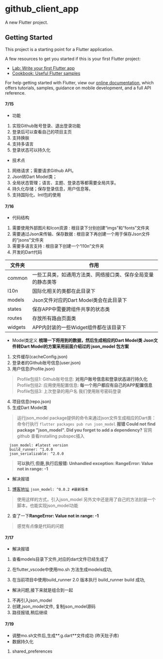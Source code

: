 # github_client_app

A new Flutter project.

## Getting Started

This project is a starting point for a Flutter application.

A few resources to get you started if this is your first Flutter project:

- [Lab: Write your first Flutter app](https://flutter.dev/docs/get-started/codelab)
- [Cookbook: Useful Flutter samples](https://flutter.dev/docs/cookbook)

For help getting started with Flutter, view our
[online documentation](https://flutter.dev/docs), which offers tutorials,
samples, guidance on mobile development, and a full API reference.

#### 7/15
- 功能
1. 实现Github账号登录、退出登录功能
2. 登录后可以查看自己的项目主页
3. 支持换肤
4. 支持多语言
5. 登录状态可以持久化

- 技术点
1. 网络请求；需要请求Github API。
2. Json转Dart Model类；
3. 全局状态管理；语言、主题、登录态等都需要全局共享。
4. 持久化存储；保存登录信息，用户信息等。
5. 支持国际化、Intl包的使用

#### 7/16
- 代码结构
1. 需要使用外部图片和Icon资源
: 根目录下分别创建“imgs”和“fonts”文件夹
2. 需要通过Json来传输、保存数据
: 根目录下再创建一个用于保存Json文件的“jsons”文件夹
3. 需要多语言支持
: 根目录下创建一个“l10n”文件夹
4. 开发的Dart代码

| 文件夹 |	作用 |
| ---- | ---- |
| common |	一些工具类，如通用方法类、网络接口类、保存全局变量的静态类等 |
| l10n |	国际化相关的类都在此目录下 |
| models |	Json文件对应的Dart Model类会在此目录下 |
| states |	保存APP中需要跨组件共享的状态类 |
| routes |	存放所有路由页面类 |
| widgets |	APP内封装的一些Widget组件都在该目录下 |

- Model类定义
**梳理一下将用到的数据，然后生成相应的Dart Model类**
**Json文件转Dart Model的方案采用前面介绍过的 json_model 包方案**
1. 文件缓存(cacheConfig.json)
2. 登录者的Github账号信息(user.json)
3. 用户信息(Profile.json)
> Profile包括1: Github账号信息: **对用户账号信息和登录状态进行持久化**
> Profile包括2: 应用使用配置信息: **每一个用户都应有自己的APP配置信息**
> Profile包括3: 上次登录的用户名
> 我们使用账号密码登录
4. 项目信息(repo.json)
5. 生成Dart Model类
> 运行json_model package提供的命令来通过json文件生成相应的Dart类：
> 命令行执行
`flutter packages pub run json_model`
> **报错 Could not find package "json_model". Did you forget to add a dependency?**
> 官网 github 查看installing
> pubspec插入
```
  json_model: #latest version
  build_runner: ^1.0.0
  json_serializable: ^2.0.0
```
> **可以执行,但是,执行后报错: Unhandled exception: RangeError: Value not in range: -1**


- 解决报错
1. [博客地址](https://my.oschina.net/u/4275236/blog/3354200)
`json_model: ^0.0.2 #最新版本`
> 使用这样的方式，引入json_model
> 另外文中还是用了自己的方法封装一个脚本，也能实现json_model功能
2. 查了一下**RangeError: Value not in range: -1**
> 感觉有点像是代码的问题

#### 7/17
- 解决报错
1. 查看models目录下文件,对应的dart文件已经生成了

2. 在flutter_vscode中使用mo.sh 方法生成models成功,
3. 在当前项目中使用build_runner 2.0 版本执行 build_runner build 成功,

- 解决问题,接下来就是组合到一起
1. 不再引入json_model
2. 创建,json_model文件, 复制json_model源码
3. 路径报错,稍后继续

#### 7/19
- 调整mo.sh文件后,生成**.g.dart**文件成功
(昨天肚子疼)
- 数据持久化
1. shared_preferences